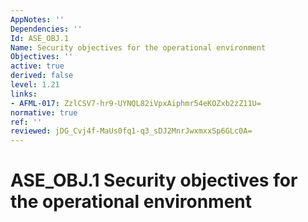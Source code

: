 ```yaml
---
AppNotes: ''
Dependencies: ''
Id: ASE_OBJ.1
Name: Security objectives for the operational environment
Objectives: ''
active: true
derived: false
level: 1.21
links:
- AFML-017: ZzlCSV7-hr9-UYNQL82iVpxAiphmr54eKOZxb2zZ11U=
normative: true
ref: ''
reviewed: jDG_Cvj4f-MaUs0fq1-q3_sDJ2MnrJwxmxxSp6GLc0A=
---
```


# ASE_OBJ.1 Security objectives for the operational environment